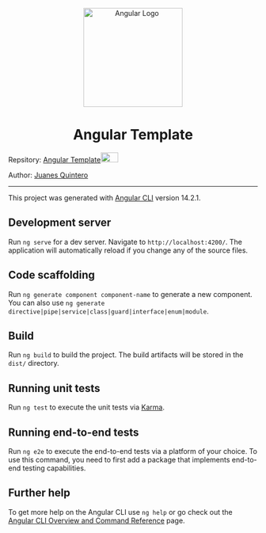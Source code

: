 <p align="center">
  <a href="https://angular.io/" target="blank"><img src="https://gitlab.com/uploads/-/system/project/avatar/38978999/Angular.png" width="200" alt="Angular Logo" /></a>
</p>

<h1 align="center">Angular Template</h1>


Repsitory:  <a href="https://gitlab.com/juanesquintero/angular-template">Angular Template</a><img src="https://driftt.imgix.net/https%3A%2F%2Fdriftt.imgix.net%2Fhttps%253A%252F%252Fs3.us-east-1.amazonaws.com%252Fcustomer-api-avatars-prod%252F85489%252F7e9c21cd7a2d336fbf996efb559b33ce5da2m9wiera6%3Ffit%3Dmax%26fm%3Dpng%26h%3D200%26w%3D200%26s%3Df33d764f537c23e594ddc6316fe21d22?fit=max&fm=png&h=200&w=200&s=f1117f559dc6f92d467aa3f7c6a76a5f"  width="35" height="20">

Author: <a href="https://gitlab.com/juanesquintero">Juanes Quintero</a>

<hr>

This project was generated with [Angular CLI](https://github.com/angular/angular-cli) version 14.2.1.

## Development server

Run `ng serve` for a dev server. Navigate to `http://localhost:4200/`. The application will automatically reload if you change any of the source files.

## Code scaffolding

Run `ng generate component component-name` to generate a new component. You can also use `ng generate directive|pipe|service|class|guard|interface|enum|module`.

## Build

Run `ng build` to build the project. The build artifacts will be stored in the `dist/` directory.

## Running unit tests

Run `ng test` to execute the unit tests via [Karma](https://karma-runner.github.io).

## Running end-to-end tests

Run `ng e2e` to execute the end-to-end tests via a platform of your choice. To use this command, you need to first add a package that implements end-to-end testing capabilities.

## Further help

To get more help on the Angular CLI use `ng help` or go check out the [Angular CLI Overview and Command Reference](https://angular.io/cli) page.
